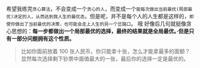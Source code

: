 希望我练完`贪心算法`，不会变成一个`贪心的人`，而变成一个`能每次做出当前最优(局部最优)决定的人，从而达到我人生的最优态`，但是呢，并不是每个人的人生都是这样的，`即使你做出了当前最优的决策，也可能会走上人生的另一个岔路口`。 哦 好像后几句就挺像贪心思想的：**每一步都做出一个局部最优的选择，最终的结果就是全局最优。·但是只有一部分问题拥有这个性质。**

> 比如你面前放着 100 张人民币，你只能拿十张，怎么才能拿最多的面额？显然每次选择剩下钞票中面值最大的一张，最后你的选择一定是最优的。